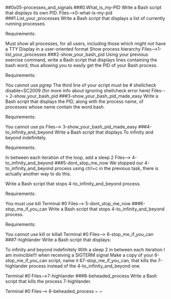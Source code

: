 ##0x05-processes_and_signals
###0.What_is_my-PID
Write a Bash script that displays its own PID.
Files-->0-what-is-my-pid
###1.List_your_processes
Write a Bash script that displays a list of currently running processes.

Requirements:

Must show all processes, for all users, including those which might not have a TTY
Display in a user-oriented format
Show process hierarchy
Files-->1-list_your_processes
###2-show_your_bash_pid
Using your previous exercise command, write a Bash script that displays lines containing the bash word, thus allowing you to easily get the PID of your Bash process.

Requirements:

You cannot use pgrep
The third line of your script must be # shellcheck disable=SC2009 (for more info about ignoring shellcheck error here)
Files--> 2-show_your_bash_pid 
###3-show_your_bash_pid_made_easy
Write a Bash script that displays the PID, along with the process name, of processes whose name contain the word bash.

Requirements:

You cannot use ps
Files--> 3-show_your_bash_pid_made_easy
###4-to_infinity_and_beyond
Write a Bash script that displays To infinity and beyond indefinitely.

Requirements:

In between each iteration of the loop, add a sleep 2
Files--> 4-to_infinity_and_beyond
###5-dont_stop_me_now
We stopped our 4-to_infinity_and_beyond process using ctrl+c in the previous task, there is actually another way to do this.

Write a Bash script that stops 4-to_infinity_and_beyond process.

Requirements:

You must use kill
Terminal #0
Files--> 5-dont_stop_me_now
###6-stop_me_if_you_can
Write a Bash script that stops 4-to_infinity_and_beyond process.

Requirements:

You cannot use kill or killall
Terminal #0
Files--> 6-stop_me_if_you_can
###7-highlander
Write a Bash script that displays:

To infinity and beyond indefinitely
With a sleep 2 in between each iteration
I am invincible!!! when receiving a SIGTERM signal
Make a copy of your 6-stop_me_if_you_can script, name it 67-stop_me_if_you_can, that kills the 7-highlander process instead of the 4-to_infinity_and_beyond one.

Terminal #0
Files-->7-highlander
###8-beheaded_process
Write a Bash script that kills the process 7-highlander.

Terminal #0
Files--> 8-beheaded_process
~
~

